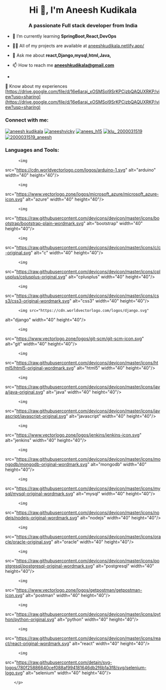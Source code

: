<h1 align="center">Hi 👋, I'm Aneesh Kudikala</h1>
<h3 align="center">A passionate Full stack developer from India</h3>

- 🌱 I’m currently learning **SpringBoot,React,DevOps**

- 👨‍💻 All of my projects are available at [aneeshkudikala.netlify.app/](aneeshkudikala.netlify.app/)

- 💬 Ask me about **react,Django,mysql,html,Java,**

- 📫 How to reach me **aneeshkudikala@gmail.com**

-
 📄 Know about my experiences 
[https://drive.google.com/file/d/16e6araj_xOSMSol9SrKPCjzbQAQUXRKP/view?usp=sharing](https://drive.google.com/file/d/16e6araj_xOSMSol9SrKPCjzbQAQUXRKP/view?usp=sharing)

<h3 align="left">Connect with me:</h3>
<p align="left">
<a
 href="https://linkedin.com/in/aneesh kudikala" 
target="blank"><img align="center" 
src="https://raw.githubusercontent.com/rahuldkjain/github-profile-readme-generator/master/src/images/icons/Social/linked-in-alt.svg"
 alt="aneesh kudikala" height="30" width="40" /></a>
<a 
href="https://fb.com/aneeshvicky" target="blank"><img 
align="center" 
src="https://raw.githubusercontent.com/rahuldkjain/github-profile-readme-generator/master/src/images/icons/Social/facebook.svg"
 alt="aneeshvicky" height="30" width="40" /></a>
<a 
href="https://instagram.com/anees_h15" target="blank"><img 
align="center" 
src="https://raw.githubusercontent.com/rahuldkjain/github-profile-readme-generator/master/src/images/icons/Social/instagram.svg"
 alt="anees_h15" height="30" width="40" /></a>
<a 
href="https://www.hackerrank.com/klu_ 2000031519" 
target="blank"><img align="center" 
src="https://raw.githubusercontent.com/rahuldkjain/github-profile-readme-generator/master/src/images/icons/Social/hackerrank.svg"
 alt="klu_ 2000031519" height="30" width="40" /></a>
<a 
href="https://www.leetcode.com/2000031519_aneesh" 
target="blank"><img align="center" 
src="https://raw.githubusercontent.com/rahuldkjain/github-profile-readme-generator/master/src/images/icons/Social/leet-code.svg"
 alt="2000031519_aneesh" height="30" width="40" /></a>
</p>

<h3 align="left">Languages and Tools:</h3>
<p
 align="left">
      
          <img 
src="https://cdn.worldvectorlogo.com/logos/arduino-1.svg" alt="arduino" 
width="40" height="40"/>
       
     
          <img 
src="https://www.vectorlogo.zone/logos/microsoft_azure/microsoft_azure-icon.svg"
 alt="azure" width="40" height="40"/>
      
         
      
          <img 
src="https://raw.githubusercontent.com/devicons/devicon/master/icons/bootstrap/bootstrap-plain-wordmark.svg"
 alt="bootstrap" width="40" height="40"/>
     
         
      
          <img 
src="https://raw.githubusercontent.com/devicons/devicon/master/icons/c/c-original.svg"
 alt="c" width="40" height="40"/>
    
         
     
          <img 
src="https://raw.githubusercontent.com/devicons/devicon/master/icons/cplusplus/cplusplus-original.svg"
 alt="cplusplus" width="40" height="40"/>
      
         

          <img 
src="https://raw.githubusercontent.com/devicons/devicon/master/icons/css3/css3-original-wordmark.svg"
 alt="css3" width="40" height="40"/>
  
         

          <img src="https://cdn.worldvectorlogo.com/logos/django.svg"
 alt="django" width="40" height="40"/>
  
         

          <img 
src="https://www.vectorlogo.zone/logos/git-scm/git-scm-icon.svg" 
alt="git" width="40" height="40"/>

         

          <img 
src="https://raw.githubusercontent.com/devicons/devicon/master/icons/html5/html5-original-wordmark.svg"
 alt="html5" width="40" height="40"/>
    
         
  
          <img 
src="https://raw.githubusercontent.com/devicons/devicon/master/icons/java/java-original.svg"
 alt="java" width="40" height="40"/>

         

          <img 
src="https://raw.githubusercontent.com/devicons/devicon/master/icons/javascript/javascript-original.svg"
 alt="javascript" width="40" height="40"/>
  
         

          <img 
src="https://www.vectorlogo.zone/logos/jenkins/jenkins-icon.svg" 
alt="jenkins" width="40" height="40"/>
 
         

          <img 
src="https://raw.githubusercontent.com/devicons/devicon/master/icons/mongodb/mongodb-original-wordmark.svg"
 alt="mongodb" width="40" height="40"/>
   
         

          <img 
src="https://raw.githubusercontent.com/devicons/devicon/master/icons/mysql/mysql-original-wordmark.svg"
 alt="mysql" width="40" height="40"/>

         

          <img 
src="https://raw.githubusercontent.com/devicons/devicon/master/icons/nodejs/nodejs-original-wordmark.svg"
 alt="nodejs" width="40" height="40"/>
 
         

          <img 
src="https://raw.githubusercontent.com/devicons/devicon/master/icons/oracle/oracle-original.svg"
 alt="oracle" width="40" height="40"/>
  
         

          <img 
src="https://raw.githubusercontent.com/devicons/devicon/master/icons/postgresql/postgresql-original-wordmark.svg"
 alt="postgresql" width="40" height="40"/>
     
         
  
          <img 
src="https://www.vectorlogo.zone/logos/getpostman/getpostman-icon.svg" 
alt="postman" width="40" height="40"/>
     
         
  
          <img 
src="https://raw.githubusercontent.com/devicons/devicon/master/icons/python/python-original.svg"
 alt="python" width="40" height="40"/>
      
         
 
          <img 
src="https://raw.githubusercontent.com/devicons/devicon/master/icons/react/react-original-wordmark.svg"
 alt="react" width="40" height="40"/>
        </a>
         
     
          <img 
src="https://raw.githubusercontent.com/detain/svg-logos/780f25886640cef088af994181646db2f6b1a3f8/svg/selenium-logo.svg"
 alt="selenium" width="40" height="40"/>
     
        </p>


